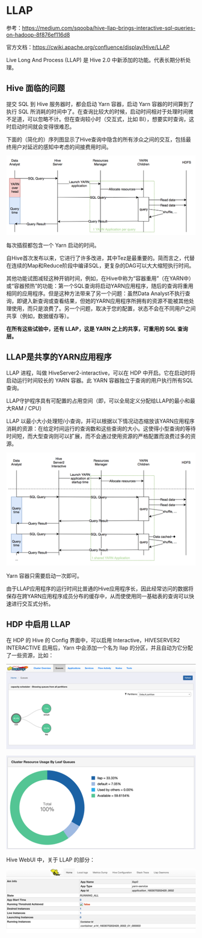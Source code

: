 # LLAP

参考：https://medium.com/sqooba/hive-llap-brings-interactive-sql-queries-on-hadoop-8f876ef116d8

官方文档：https://cwiki.apache.org/confluence/display/Hive/LLAP

Live Long And Process (LLAP) 是 Hive 2.0 中新添加的功能。代表长期分析处理。



## Hive 面临的问题

提交 SQL 到 Hive 服务器时，都会启动 Yarn 容器，启动 Yarn 容器的时间算到了执行 SQL 所消耗的时间中了。在查询比较大的时候，启动时间相对于处理时间微不足道，可以忽略不计。但在查询较小时（交互式，比如 BI），想要实时查询，这时启动时间就会变得很难忍。

下面的（简化的）序列图显示了Hive查询中隐含的所有涉众之间的交互，包括最终用户对延迟的感知中考虑的间接费用时间。

![Image for post](../../resource/1_pJZpSyOtErYNTd6Q1osjGg.png)



每次插叙都包含一个 Yarn 启动的时间。

自Hive首次发布以来，它进行了许多改进，其中Tez是最重要的。简而言之，代替在连续的Map和Reduce阶段中编译SQL，更复杂的DAG可以大大缩短执行时间。

其他功能试图减轻这种开销时间，例如，在Hive中称为“容器重用”（在YARN中）或“容器预热”的功能：第一个SQL查询将启动YARN应用程序，随后的查询将重用相同的应用程序。但是这种方法带来了另一个问题：虽然Data Analyst不执行查询，即键入新查询或查看结果，但她的YARN应用程序所拥有的资源不能被其他处理使用，而只是浪费了。另一个问题，取决于您的配置，状态不会在不同用户之间共享（例如，数据缓存等）。

**在所有这些试验中，还有 LLAP，这是 YARN 之上的共享，可重用的 SQL 查询层。**



## LLAP是共享的YARN应用程序

LLAP 进程，叫做 HiveServer2-interactive，可以在 HDP 中开启。它在启动时将启动运行时间较长的 YARN 容器。此 YARN 容器独立于查询的用户执行所有SQL查询。

LLAP守护程序具有可配置的占用空间（即，可以全局定义分配给LLAP的最小和最大RAM / CPU）

LLAP 以最小大小处理短/小查询，并可以根据以下情况动态缩放该YARN应用程序消耗的资源：在给定时间运行的查询数和这些查询的大小。这使得小型查询的等待时间短，而大型查询则可以扩展，而不会通过使用资源的严格配置而浪费过多的资源。

![LLAP](../../resource/1_awQ_D5jAiX-oDJ8jlLOTRQ.png)

Yarn 容器只需要启动一次即可。

由于LLAP应用程序的运行时间比普通的Hive应用程序长，因此经常访问的数据将保存在跨YARN应用程序成员分布的缓存中，从而使使用同一基础表的查询可以快速进行交互式分析。



## HDP 中启用 LLAP

在 HDP 的 Hive 的 Config 界面中，可以启用 Interactive，HIVESERVER2 INTERACTIVE 启用后，Yarn 中会添加一个名为 llap 的分区，并且自动为它分配了一些资源，比如：

![image-20201020101538117](../../resource/image-20201020101538117.png)

![image-20201020101608337](../../resource/image-20201020101608337.png)

Hive WebUI 中，关于 LLAP 的部分：

![image-20201020102002684](../../resource/image-20201020102002684.png)

















